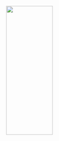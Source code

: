 <p>
    <img src="https://user-images.githubusercontent.com/119872080/218030400-0e254782-f026-4bff-9ef0-e41afbdff945.png" height="30%" width="50%">
</p>
